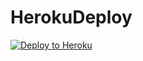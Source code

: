# HerokuDeploy
[![Deploy to Heroku](https://www.herokucdn.com/deploy/button.svg)](https://heroku.com/deploy)
